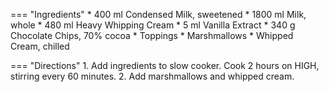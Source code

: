 === "Ingredients"
    * 400 ml Condensed Milk, sweetened
    * 1800 ml Milk, whole
    * 480 ml Heavy Whipping Cream
    * 5 ml Vanilla Extract
    * 340 g Chocolate Chips, 70% cocoa
    * Toppings
        * Marshmallows
        * Whipped Cream, chilled

=== "Directions"
    1. Add ingredients to slow cooker. Cook 2 hours on HIGH, stirring every 60 minutes.
    2. Add marshmallows and whipped cream.

[^1]: Walter, Elise.
